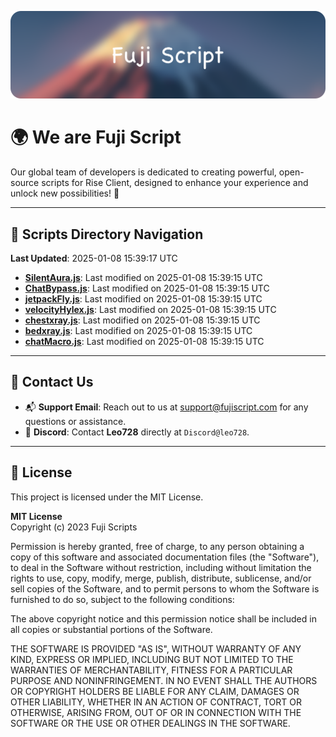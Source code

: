 ![Banner](.github/b.webp)

# 🌍 **We are Fuji Script**

Our global team of developers is dedicated to creating powerful, open-source scripts for Rise Client, designed to enhance your experience and unlock new possibilities! 🌟

---
<!-- SCRIPTS_NAVIGATION_START -->
## 📂 **Scripts Directory Navigation**

**Last Updated**: 2025-01-08 15:39:17 UTC

- **[SilentAura.js](scripts/SilentAura.js)**: Last modified on 2025-01-08 15:39:15 UTC
- **[ChatBypass.js](scripts/ChatBypass.js)**: Last modified on 2025-01-08 15:39:15 UTC
- **[jetpackFly.js](scripts/jetpackFly.js)**: Last modified on 2025-01-08 15:39:15 UTC
- **[velocityHylex.js](scripts/velocityHylex.js)**: Last modified on 2025-01-08 15:39:15 UTC
- **[chestxray.js](scripts/chestxray.js)**: Last modified on 2025-01-08 15:39:15 UTC
- **[bedxray.js](scripts/bedxray.js)**: Last modified on 2025-01-08 15:39:15 UTC
- **[chatMacro.js](scripts/chatMacro.js)**: Last modified on 2025-01-08 15:39:15 UTC

<!-- SCRIPTS_NAVIGATION_END -->

---

## 💬 **Contact Us**  
- 📬 **Support Email**: Reach out to us at [support@fujiscript.com](mailto:support@fujiscript.com) for any questions or assistance.  
- 💬 **Discord**: Contact **Leo728** directly at `Discord@leo728`.

---

## 📜 **License**

This project is licensed under the MIT License.  

**MIT License**  
Copyright (c) 2023 Fuji Scripts  

Permission is hereby granted, free of charge, to any person obtaining a copy of this software and associated documentation files (the "Software"), to deal in the Software without restriction, including without limitation the rights to use, copy, modify, merge, publish, distribute, sublicense, and/or sell copies of the Software, and to permit persons to whom the Software is furnished to do so, subject to the following conditions:  

The above copyright notice and this permission notice shall be included in all copies or substantial portions of the Software.  

THE SOFTWARE IS PROVIDED "AS IS", WITHOUT WARRANTY OF ANY KIND, EXPRESS OR IMPLIED, INCLUDING BUT NOT LIMITED TO THE WARRANTIES OF MERCHANTABILITY, FITNESS FOR A PARTICULAR PURPOSE AND NONINFRINGEMENT. IN NO EVENT SHALL THE AUTHORS OR COPYRIGHT HOLDERS BE LIABLE FOR ANY CLAIM, DAMAGES OR OTHER LIABILITY, WHETHER IN AN ACTION OF CONTRACT, TORT OR OTHERWISE, ARISING FROM, OUT OF OR IN CONNECTION WITH THE SOFTWARE OR THE USE OR OTHER DEALINGS IN THE SOFTWARE.  
